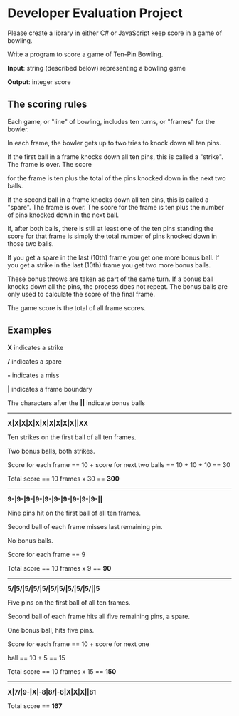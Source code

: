 # Developer Evaluation Project
Please create a library in either C# or JavaScript keep score in a game of bowling. 

Write a program to score a game of Ten-Pin Bowling.

**Input**: string (described below) representing a bowling game

**Output**: integer score

## The scoring rules

Each game, or "line" of bowling, includes ten turns, or "frames" for the bowler.

In each frame, the bowler gets up to two tries to knock down all ten pins.

If the first ball in a frame knocks down all ten pins, this is called a "strike". The frame is over. The score

for the frame is ten plus the total of the pins knocked down in the next two balls.

If the second ball in a frame knocks down all ten pins, this is called a "spare". The frame is over. The score for the frame is ten plus the number of pins knocked down in the next ball.

If, after both balls, there is still at least one of the ten pins standing the score for that frame is simply
the total number of pins knocked down in those two balls.

If you get a spare in the last (10th) frame you get one more bonus ball. If you get a strike in the last (10th) frame you get two more bonus balls.

These bonus throws are taken as part of the same turn. If a bonus ball knocks down all the pins, the process does not repeat. The bonus balls are only used to calculate the score of the final frame.

The game score is the total of all frame scores.

## Examples

**X** indicates a strike

**/** indicates a spare

**-** indicates a miss

**|** indicates a frame boundary

The characters after the **||** indicate bonus balls

***
**X|X|X|X|X|X|X|X|X|X||XX**

Ten strikes on the first ball of all ten frames.

Two bonus balls, both strikes.

Score for each frame == 10 + score for next two balls == 10 + 10 + 10 == 30

Total score == 10 frames x 30 == **300**

***
**9-|9-|9-|9-|9-|9-|9-|9-|9-|9-||**

Nine pins hit on the first ball of all ten frames.

Second ball of each frame misses last remaining pin.

No bonus balls.

Score for each frame == 9

Total score == 10 frames x 9 == **90**

***
**5/|5/|5/|5/|5/|5/|5/|5/|5/|5/||5**

Five pins on the first ball of all ten frames.

Second ball of each frame hits all five remaining pins, a spare.

One bonus ball, hits five pins.

Score for each frame == 10 + score for next one

ball == 10 + 5 == 15

Total score == 10 frames x 15 == **150**

***
**X|7/|9-|X|-8|8/|-6|X|X|X||81**

Total score == **167**
